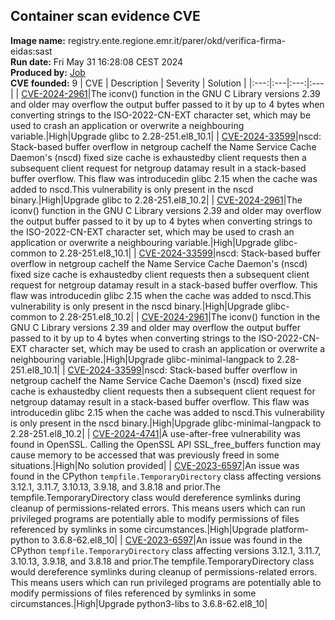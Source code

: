 ## Container scan evidence CVE
<strong>Image name:</strong> registry.ente.regione.emr.it/parer/okd/verifica-firma-eidas:sast
<br/><strong>Run date:</strong> Fri May 31 16:28:08 CEST 2024
<br/><strong>Produced by:</strong> <a href="https://gitlab.ente.regione.emr.it/parer/okd/verifica-firma-eidas/-/jobs/252065">Job</a>
<br/><strong>CVE founded:</strong> 9
| CVE | Description | Severity | Solution | 
|:---:|:---|:---:|:---|
| [CVE-2024-2961](http://www.openwall.com/lists/oss-security/2024/04/17/9)|The iconv() function in the GNU C Library versions 2.39 and older may overflow the output buffer passed to it by up to 4 bytes when converting strings to the ISO-2022-CN-EXT character set, which may be used to crash an application or overwrite a neighbouring variable.|High|Upgrade glibc to 2.28-251.el8_10.1|
| [CVE-2024-33599](https://access.redhat.com/errata/RHSA-2024:3339)|nscd: Stack-based buffer overflow in netgroup cacheIf the Name Service Cache Daemon's (nscd) fixed size cache is exhaustedby client requests then a subsequent client request for netgroup datamay result in a stack-based buffer overflow.  This flaw was introducedin glibc 2.15 when the cache was added to nscd.This vulnerability is only present in the nscd binary.|High|Upgrade glibc to 2.28-251.el8_10.2|
| [CVE-2024-2961](http://www.openwall.com/lists/oss-security/2024/04/17/9)|The iconv() function in the GNU C Library versions 2.39 and older may overflow the output buffer passed to it by up to 4 bytes when converting strings to the ISO-2022-CN-EXT character set, which may be used to crash an application or overwrite a neighbouring variable.|High|Upgrade glibc-common to 2.28-251.el8_10.1|
| [CVE-2024-33599](https://access.redhat.com/errata/RHSA-2024:3339)|nscd: Stack-based buffer overflow in netgroup cacheIf the Name Service Cache Daemon's (nscd) fixed size cache is exhaustedby client requests then a subsequent client request for netgroup datamay result in a stack-based buffer overflow.  This flaw was introducedin glibc 2.15 when the cache was added to nscd.This vulnerability is only present in the nscd binary.|High|Upgrade glibc-common to 2.28-251.el8_10.2|
| [CVE-2024-2961](http://www.openwall.com/lists/oss-security/2024/04/17/9)|The iconv() function in the GNU C Library versions 2.39 and older may overflow the output buffer passed to it by up to 4 bytes when converting strings to the ISO-2022-CN-EXT character set, which may be used to crash an application or overwrite a neighbouring variable.|High|Upgrade glibc-minimal-langpack to 2.28-251.el8_10.1|
| [CVE-2024-33599](https://access.redhat.com/errata/RHSA-2024:3339)|nscd: Stack-based buffer overflow in netgroup cacheIf the Name Service Cache Daemon's (nscd) fixed size cache is exhaustedby client requests then a subsequent client request for netgroup datamay result in a stack-based buffer overflow.  This flaw was introducedin glibc 2.15 when the cache was added to nscd.This vulnerability is only present in the nscd binary.|High|Upgrade glibc-minimal-langpack to 2.28-251.el8_10.2|
| [CVE-2024-4741](https://access.redhat.com/security/cve/CVE-2024-4741)|A use-after-free vulnerability was found in OpenSSL. Calling the OpenSSL API SSL_free_buffers function may cause memory to be accessed that was previously freed in some situations.|High|No solution provided|
| [CVE-2023-6597](http://www.openwall.com/lists/oss-security/2024/03/20/5)|An issue was found in the CPython `tempfile.TemporaryDirectory` class affecting versions 3.12.1, 3.11.7, 3.10.13, 3.9.18, and 3.8.18 and prior.The tempfile.TemporaryDirectory class would dereference symlinks during cleanup of permissions-related errors. This means users which can run privileged programs are potentially able to modify permissions of files referenced by symlinks in some circumstances.|High|Upgrade platform-python to 3.6.8-62.el8_10|
| [CVE-2023-6597](http://www.openwall.com/lists/oss-security/2024/03/20/5)|An issue was found in the CPython `tempfile.TemporaryDirectory` class affecting versions 3.12.1, 3.11.7, 3.10.13, 3.9.18, and 3.8.18 and prior.The tempfile.TemporaryDirectory class would dereference symlinks during cleanup of permissions-related errors. This means users which can run privileged programs are potentially able to modify permissions of files referenced by symlinks in some circumstances.|High|Upgrade python3-libs to 3.6.8-62.el8_10|

